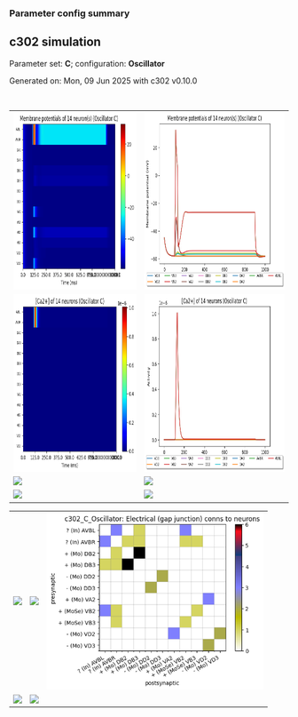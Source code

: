 ### Parameter config summary 
<h2>c302 simulation</h2>
<p>Parameter set: <b>C</b>; configuration: <b>Oscillator</b></p>
<p>Generated on: Mon, 09 Jun 2025 with c302 v0.10.0</p><br/>
<table>

<tr>
  <td><a href="images/neurons_C_Oscillator.png"><img alt=" " src="images/neurons_C_Oscillator.png" height="320"/></a></td>
  <td><a href="images/traces_neuron_Oscillator_C.png"><img alt=" " src="images/traces_neuron_Oscillator_C.png" height="320"/></a></td>
</tr>

<tr>
  <td><a href="images/neuron_activity_C_Oscillator.png"><img alt=" " src="images/neuron_activity_C_Oscillator.png" height="320"/></a></td>
  <td><a href="images/traces_neuron_activity_Oscillator_C.png"><img alt=" " src="images/traces_neuron_activity_Oscillator_C.png" height="320"/></a></td>
</tr>

<tr>
  <td><a href="images/muscles_C_Oscillator.png"><img alt=" " src="images/muscles_C_Oscillator.png" height="320"/></a></td>
  <td><a href="images/traces_muscles_Oscillator_C.png"><img alt=" " src="images/traces_muscles_Oscillator_C.png" height="320"/></a></td>
</tr>

<tr>
  <td><a href="images/muscle_activity_C_Oscillator.png"><img alt=" " src="images/muscle_activity_C_Oscillator.png" height="320"/></a></td>
  <td><a href="images/traces_muscles_activity_Oscillator_C.png"><img alt=" " src="images/traces_muscles_activity_Oscillator_C.png" height="320"/></a></td>
</tr>
</table>
<table>

<tr><td><a href="images/c302_C_Oscillator_exc_to_neurons.png"><img alt=" " src="images/c302_C_Oscillator_exc_to_neurons.png" height="320"/></a></td>

  <td><a href="images/c302_C_Oscillator_inh_to_neurons.png"><img alt=" " src="images/c302_C_Oscillator_inh_to_neurons.png" height="320"/></a></td>

  <td><a href="images/c302_C_Oscillator_elec_neurons_neurons.png"><img alt=" " src="images/c302_C_Oscillator_elec_neurons_neurons.png" height="320"/></a></td></tr>

<tr><td><a href="images/c302_C_Oscillator_exc_to_muscles.png"><img alt=" " src="images/c302_C_Oscillator_exc_to_muscles.png" height="320"/></a></td>

  <td><a href="images/c302_C_Oscillator_inh_to_muscles.png"><img alt=" " src="images/c302_C_Oscillator_inh_to_muscles.png" height="320"/></a></td></tr>
</table>
